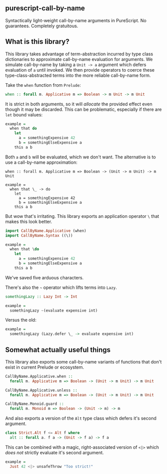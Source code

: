 ## purescript-call-by-name

Syntactically light-weight call-by-name arguments in PureScript. No guarantees.
Completely gratuitous.

## What is this library?

This library takes advantage of term-abstraction incurred by type class
dictionaries to approximate call-by-name evaluation for arguments. We
simulate call-by-name by taking a `Unit -> a` argument which defers evaluation
of `a` until invoked. We then provide operators to coerce these
type-class-abstracted terms into the more reliable call-by-name form.

Take the `when` function from `Prelude`:

```purescript
when :: forall m. Applicative m => Boolean -> m Unit -> m Unit
```

It is strict in both arguments, so it will _allocate_ the provided effect
even though it may be discarded. This can be problematic, especially if there
are `let` bound values:

```purescript
example =
  when that do
    let
      a = somethingExpensive 42
      b = somethingElseExpensive a
    this a b
```

Both `a` and `b` will be evaluated, which we don't want. The alternative is to
use a call-by-name approximation:

```puresript
when :: forall m. Applicative m => Boolean -> (Unit -> m Unit) -> m Unit

example =
  when that \_ -> do
    let
      a = somethingExpensive 42
      b = somethingElseExpensive a
    this a b
```

But wow that's irritating. This library exports an application operator `\`
that makes this look better.

```purescript
import CallByName.Applicative (when)
import CallByName.Syntax ((\))

example =
  when that \do
    let
      a = somethingExpensive 42
      b = somethingElseExpensive a
    this a b
```

We've saved five arduous characters.

There's also the `~` operator which lifts terms into `Lazy`.

```purescript
somethingLazy :: Lazy Int -> Int

example =
  somethingLazy ~(evaluate expensive int)
```

Versus the old:

```purescript
example =
  somethingLazy (Lazy.defer \_ -> evaluate expensive int)
```

## Somewhat actually useful things

This library also exports some call-by-name variants of functions that don't
exist in current Prelude or ecosystem.

```purescript
CallByName.Applicative.when ::
  forall m. Applicative m => Boolean -> (Unit -> m Unit) -> m Unit

CallByName.Applicative.unless ::
  forall m. Applicative m => Boolean -> (Unit -> m Unit) -> m Unit

CallByName.Monoid.guard ::
  forall m. Monoid m => Boolean -> (Unit -> m) -> m
```

And also exports a version of the `Alt` type class which defers it's second
argument.

```purescript
class Strict.Alt f <= Alt f where
  alt :: forall a. f a -> (Unit -> f a) -> f a
```

This can be combined with a magic, right-associated version of `<|>` which
_does not_ strictly evaluate it's second argument.

```purescript
example =
  Just 42 <|> unsafeThrow "Too strict!"
```
